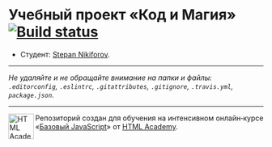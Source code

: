 # Учебный проект «Код и Магия» [![Build status][travis-image]][travis-url]

* Студент: [Stepan Nikiforov](https://up.htmlacademy.ru/javascript/12/user/165513).

---

_Не удаляйте и не обращайте внимание на папки и файлы:_<br>
_`.editorconfig`, `.eslintrc`, `.gitattributes`, `.gitignore`, `.travis.yml`, `package.json`._

---

<a href="https://htmlacademy.ru/intensive/javascript"><img align="left" width="50" height="50" title="HTML Academy" src="https://up.htmlacademy.ru/static/img/intensive/javascript/logo-for-github.svg"></a>

Репозиторий создан для обучения на интенсивном онлайн‑курсе «[Базовый JavaScript](https://htmlacademy.ru/intensive/javascript)» от [HTML Academy](https://htmlacademy.ru).

[travis-image]: https://travis-ci.org/htmlacademy-javascript/165513-code-and-magick.svg?branch=master
[travis-url]: https://travis-ci.org/htmlacademy-javascript/165513-code-and-magick

